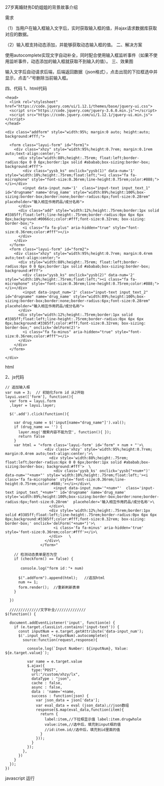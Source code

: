 27岁离婚财务D奶姐姐的背景故事介绍

需求

（1）当用户在输入框输入文字后，实时获取输入框的值，并ajax请求数据库获取对应的数据。

（2）输入框支持动态添加，并能够获取动态输入框的值。
二、解决方案

使用autocomplete实现文字自动补全，同时配合使用输入框监听事件（如果不使用监听事件，动态添加的输入框就获取不到输入的值）。
三、效果图

输入文字后自动请求后端，后端返回数据（json格式），点击出现的下拉框选中并显示，点击”-“号删除当前输入框。

四、代码
1、html代码

    <head>
      <link rel="stylesheet" href="https://code.jquery.com/ui/1.12.1/themes/base/jquery-ui.css">
      <script src="https://code.jquery.com/jquery-3.6.0.min.js"></script>
      <script src="https://code.jquery.com/ui/1.12.1/jquery-ui.min.js"></script>
    </head>
     
    <div class="addform" style="width:95%; margin:0 auto; height:auto; background:#fff;">
      
      <form class="layui-form" id="form1">
        <div class="xhzy" style="width:95%;height:0.7rem; margin:0.1rem auto;text-align:center;">
          <div style="width:88%;height:.75rem; float:left;border-radius:6px 0 0 6px;border:1px solid #ababab;box-sizing:border-box; background:#fff">  
            <div class="yysb_ks" onclick="yysb(1)" data-num='1' style="width:10%;height:.75rem;float:left;"><i class="fa fa-microphone" style="font-size:0.36rem;line-height:0.75rem;color:#888;"></i></div>
            <input data-input_num='1'  class="input-text input_text_1" id="drugname" name='drug_name' style="width:89%;height:100%;box-sizing:border-box;border:none;border-radius:6px;font-size:0.28rem"  placeholder="输入相互作用药品/成分名称">
          </div>
          <div class="add" style="width:12%;height:.75rem;border:1px solid #3385ff;float:left;line-height:.75rem;border-radius:0px 6px 6px 0px;background:#0066cc;color:#fff;font-size:0.32rem; box-sizing: border-box;">
            <i class="fa fa-plus" aria-hidden="true" style="font-size:0.36rem;color:#fff"></i>
          </div>   
        </div>
      </form>
      <form class="layui-form" id="form2">
        <div class="xhzy" style="width:95%;height:0.7rem; margin:0.4rem auto;text-align:center;">
          <div style="width:88%;height:.75rem; float:left;border-radius:6px 0 0 6px;border:1px solid #ababab;box-sizing:border-box; background:#fff">  
            <div class="yysb_ks" onclick="yysb(2)" data-num='2' style="width:10%;height:.75rem;float:left;"><i class="fa fa-microphone" style="font-size:0.36rem;line-height:0.75rem;color:#888;"></i></div>
            <input data-input_num='2' class="input-text input_text_2" id="drugname" name='drug_name' style="width:89%;height:100%;box-sizing:border-box;border:none;border-radius:6px;font-size:0.28rem"  placeholder="输入相互作用药品/成分名称">
          </div>
          <div style="width:12%;height:.75rem;border:1px solid #3385ff;float:left;line-height:.75rem;border-radius:0px 6px 6px 0px;background:#3385ff;color:#fff;font-size:0.32rem; box-sizing: border-box;" onclick='delForm(2)'>
            <i class="fa fa-minus" aria-hidden="true" style="font-size:0.36rem;color:#fff"></i>
          </div>   
        </div>
      </form>
      
    </div>

html

2、js代码

    // 追加输入框
    var num = 3;  // 初始化form id 从2开始
    layui.use(['form'], function(){
      var form = layui.form
      ,layer = layui.layer;
      
      $('.add').click(function(){
       
        var drug_name = $('input[name="drug_name"]').val();
        if (drug_name == '') {
          layer.msg('搜索内容不能为空', function(){ });
          return false
        }
        var html = "<form class='layui-form' id='form" + num + "'>\
                      <div class='xhzy' style='width:95%;height:0.7rem; margin:0.4rem auto;text-align:center;'>\
                        <div style='width:88%;height:.75rem; float:left;border-radius:6px 0 0 6px;border:1px solid #ababab;box-sizing:border-box; background:#fff'>  \
                          <div class='yysb_ks' onclick='yysb("+num+")' data-num='"+num+"' style='width:10%;height:.75rem;float:left;'><i class='fa fa-microphone' style='font-size:0.36rem;line-height:0.75rem;color:#888;'></i></div>\
                          <input data-input_num='"+num+"'  class='input-text input_text_"+num+"' id='drugname' name='drug_name' style='width:89%;height:100%;box-sizing:border-box;border:none;border-radius:6px;font-size:0.28rem'  placeholder='输入相互作用药品/成分名称'>\
                        </div>\
                        <div style='width:12%;height:.75rem;border:1px solid #3385ff;float:left;line-height:.75rem;border-radius:0px 6px 6px 0px;background:#3385ff;color:#fff;font-size:0.32rem; box-sizing: border-box;' onclick='delForm("+num+")'>\
                          <i class='fa fa-minus' aria-hidden='true' style='font-size:0.36rem;color:#fff'></i>\
                        </div>   \
                      </div>\
                    </form>"
       
        // 检测动态表单是否为空
        if (checkform() == false) {
          
           console.log("form id："+ num)
     
          $(".addform").append(html);   //追加html
          num += 1;
          form.render();  //重新刷新表单
        }
        
      })
     
      //////////////文字补全//////////////
    $(function() {
      
      document.addEventListener('input', function(e) {
        if (e.target.classList.contains('input-text')) {
          const inputNum = e.target.getAttribute('data-input_num');
          $('.input_text_'+inputNum).autocomplete({
            source:function(request,response){
     
              console.log(`Input Number: ${inputNum}, Value: ${e.target.value}`);
              
              var name = e.target.value
              $.ajax({
                type:"POST",
                url:"/custom/xhzy/lx",
                dataType : "json",
                cache : false,
                async : false,
                data : 'name='+name,
                success : function(json) {
                  var json_data = json['data'];
                  var eval_data = eval (json_data);//json数组
                  response($.map(eval_data,function(item){  
                    return {
                      label:item,//下拉框显示值 label:item.drugwhole
                      value:item,//选中后，填充到input框的值
                      //id:item.id//选中后，填充到id里面的值
                    }
                  }));
                }
              });
            },
          })
        }
      });
    })

javascript
运行

